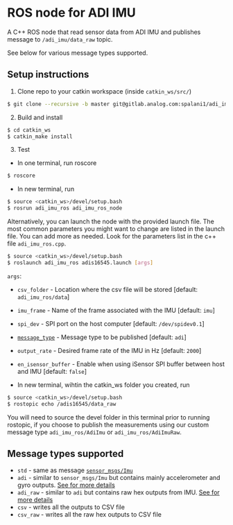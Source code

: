 # ROS node for ADI IMU

A C++ ROS node that read sensor data from ADI IMU and publishes message to `/adi_imu/data_raw` topic.

See below for various message types supported.


## Setup instructions

1. Clone repo to your catkin workspace (inside `catkin_ws/src/`)
```bash
$ git clone --recursive -b master git@gitlab.analog.com:spalani1/adi_imu_ros.git
```

2. Build and install
```bash
$ cd catkin_ws
$ catkin_make install
```

3. Test

* In one terminal, run roscore
```bash
$ roscore
```
* In new terminal, run
```bash
$ source <catkin_ws>/devel/setup.bash
$ rosrun adi_imu_ros adi_imu_ros_node
```
Alternatively, you can launch the node with the provided launch file.
The most common parameters you might want to change are listed in the launch file.
You can add more as needed. Look for the parameters list in the c++ file `adi_imu_ros.cpp`.
```bash
$ source <catkin_ws>/devel/setup.bash
$ roslaunch adi_imu_ros adis16545.launch [args]
```
`args`:  
* `csv_folder` - Location where the csv file will be stored [default: `adi_imu_ros/data`]
* `imu_frame` - Name of the frame associated with the IMU [default: `imu`]
* `spi_dev` - SPI port on the host computer [default: `/dev/spidev0.1`]
* [`message_type`](#message-types-supported) - Message type to be published [default: `adi`]
* `output_rate` - Desired frame rate of the IMU in Hz [default: `2000`]
* `en_isensor_buffer` - Enable when using iSensor SPI buffer between host and IMU [default: `false`]

* In new terminal, wihtin the catkin_ws folder you created, run
```bash
$ source <catkin_ws>/devel/setup.bash
$ rostopic echo /adis16545/data_raw
```
You will need to source the devel folder in this terminal prior to running rostopic, if you choose 
to publish the measurements using our custom message type `adi_imu_ros/AdiImu` or `adi_imu_ros/AdiImuRaw`. 

## Message types supported

* `std` - same as message [`sensor_msgs/Imu`](http://docs.ros.org/melodic/api/sensor_msgs/html/msg/Imu.html)
* `adi` - similar to `sensor_msgs/Imu` but contains mainly accelerometer and gyro outputs. [See for more details](./msg/AdiImu.msg)
* `adi_raw` - similar to `adi` but contains raw hex outputs from IMU. [See for more details](./msg/AdiImuRaw.msg)
* `csv` - writes all the outputs to CSV file 
* `csv_raw` - writes all the raw hex outputs to CSV file 
